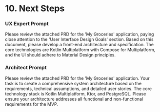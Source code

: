 # 10. Next Steps

### UX Expert Prompt

Please review the attached PRD for the 'My Groceries' application, paying close attention to the 'User Interface Design Goals' section. Based on this document, please develop a front-end architecture and specification. The core technologies are Kotlin Multiplatform with Compose for Multiplatform, and the UI should adhere to Material Design principles.

### Architect Prompt

Please review the attached PRD for the 'My Groceries' application. Your task is to create a comprehensive system architecture based on the requirements, technical assumptions, and detailed user stories. The core technology stack is Kotlin Multiplatform, Ktor, and PostgreSQL. Please ensure your architecture addresses all functional and non-functional requirements for the MVP.